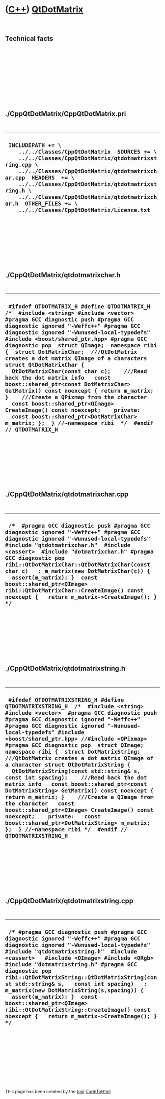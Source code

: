 
 

 

 

 

 

([C++](Cpp.md)) [QtDotMatrix](CppQtDotMatrix.md)
==================================================

 

Technical facts
---------------

 

 

 

 

 

 

./CppQtDotMatrix/CppQtDotMatrix.pri
-----------------------------------

 

  --------------------------------------------------------------------------------------------------------------------------------------------------------------------------------------------------------------------------------------------------------------------------------------------------------------------------------------------------------------------------
  ` INCLUDEPATH += \     ../../Classes/CppQtDotMatrix  SOURCES += \     ../../Classes/CppQtDotMatrix/qtdotmatrixstring.cpp \     ../../Classes/CppQtDotMatrix/qtdotmatrixchar.cpp  HEADERS  += \     ../../Classes/CppQtDotMatrix/qtdotmatrixstring.h \     ../../Classes/CppQtDotMatrix/qtdotmatrixchar.h  OTHER_FILES += \     ../../Classes/CppQtDotMatrix/Licence.txt`
  --------------------------------------------------------------------------------------------------------------------------------------------------------------------------------------------------------------------------------------------------------------------------------------------------------------------------------------------------------------------------

 

 

 

 

 

./CppQtDotMatrix/qtdotmatrixchar.h
----------------------------------

 

  ------------------------------------------------------------------------------------------------------------------------------------------------------------------------------------------------------------------------------------------------------------------------------------------------------------------------------------------------------------------------------------------------------------------------------------------------------------------------------------------------------------------------------------------------------------------------------------------------------------------------------------------------------------------------------------------------------------------------------------------------------------------------------------------------------------------------------------
  ` #ifndef QTDOTMATRIX_H #define QTDOTMATRIX_H  /*  #include <string> #include <vector>  #pragma GCC diagnostic push #pragma GCC diagnostic ignored "-Weffc++" #pragma GCC diagnostic ignored "-Wunused-local-typedefs" #include <boost/shared_ptr.hpp> #pragma GCC diagnostic pop  struct QImage;  namespace ribi {  struct DotMatrixChar;  ///QtDotMatrix creates a dot matrix QImage of a characters struct QtDotMatrixChar {   QtDotMatrixChar(const char c);    ///Read back the dot matrix info   const boost::shared_ptr<const DotMatrixChar> GetMatrix() const noexcept { return m_matrix; }    ///Create a QPixmap from the character   const boost::shared_ptr<QImage> CreateImage() const noexcept;    private:   const boost::shared_ptr<DotMatrixChar> m_matrix; };  } //~namespace ribi  */  #endif // QTDOTMATRIX_H`
  ------------------------------------------------------------------------------------------------------------------------------------------------------------------------------------------------------------------------------------------------------------------------------------------------------------------------------------------------------------------------------------------------------------------------------------------------------------------------------------------------------------------------------------------------------------------------------------------------------------------------------------------------------------------------------------------------------------------------------------------------------------------------------------------------------------------------------------

 

 

 

 

 

./CppQtDotMatrix/qtdotmatrixchar.cpp
------------------------------------

 

  -----------------------------------------------------------------------------------------------------------------------------------------------------------------------------------------------------------------------------------------------------------------------------------------------------------------------------------------------------------------------------------------------------------------------------------------------------------------------------------------------
  ` /*  #pragma GCC diagnostic push #pragma GCC diagnostic ignored "-Weffc++" #pragma GCC diagnostic ignored "-Wunused-local-typedefs" #include "qtdotmatrixchar.h"  #include <cassert>  #include "dotmatrixchar.h" #pragma GCC diagnostic pop  ribi::QtDotMatrixChar::QtDotMatrixChar(const char c)   : m_matrix(new DotMatrixChar(c)) {   assert(m_matrix); }  const boost::shared_ptr<QImage> ribi::QtDotMatrixChar::CreateImage() const noexcept {   return m_matrix->CreateImage(); }  */`
  -----------------------------------------------------------------------------------------------------------------------------------------------------------------------------------------------------------------------------------------------------------------------------------------------------------------------------------------------------------------------------------------------------------------------------------------------------------------------------------------------

 

 

 

 

 

./CppQtDotMatrix/qtdotmatrixstring.h
------------------------------------

 

  -------------------------------------------------------------------------------------------------------------------------------------------------------------------------------------------------------------------------------------------------------------------------------------------------------------------------------------------------------------------------------------------------------------------------------------------------------------------------------------------------------------------------------------------------------------------------------------------------------------------------------------------------------------------------------------------------------------------------------------------------------------------------------------------------------------------------------------------------------------------------------------------------------------
  ` #ifndef QTDOTMATRIXSTRING_H #define QTDOTMATRIXSTRING_H  /*  #include <string> #include <vector>  #pragma GCC diagnostic push #pragma GCC diagnostic ignored "-Weffc++" #pragma GCC diagnostic ignored "-Wunused-local-typedefs" #include <boost/shared_ptr.hpp> //#include <QPixmap> #pragma GCC diagnostic pop  struct QImage;  namespace ribi {  struct DotMatrixString;  ///QtDotMatrix creates a dot matrix QImage of a character struct QtDotMatrixString {   QtDotMatrixString(const std::string& s, const int spacing);    ///Read back the dot matrix info   const boost::shared_ptr<const DotMatrixString> GetMatrix() const noexcept { return m_matrix; }    ///Create a QImage from the character   const boost::shared_ptr<QImage> CreateImage() const noexcept;    private:   const boost::shared_ptr<DotMatrixString> m_matrix; };  } //~namespace ribi */  #endif // QTDOTMATRIXSTRING_H`
  -------------------------------------------------------------------------------------------------------------------------------------------------------------------------------------------------------------------------------------------------------------------------------------------------------------------------------------------------------------------------------------------------------------------------------------------------------------------------------------------------------------------------------------------------------------------------------------------------------------------------------------------------------------------------------------------------------------------------------------------------------------------------------------------------------------------------------------------------------------------------------------------------------------

 

 

 

 

 

./CppQtDotMatrix/qtdotmatrixstring.cpp
--------------------------------------

 

  -----------------------------------------------------------------------------------------------------------------------------------------------------------------------------------------------------------------------------------------------------------------------------------------------------------------------------------------------------------------------------------------------------------------------------------------------------------------------------------------------------------------------------------------------------------------------------------
  ` /* #pragma GCC diagnostic push #pragma GCC diagnostic ignored "-Weffc++" #pragma GCC diagnostic ignored "-Wunused-local-typedefs" #include "qtdotmatrixstring.h"  #include <cassert>   #include <QImage> #include <QRgb>  #include "dotmatrixstring.h" #pragma GCC diagnostic pop  ribi::QtDotMatrixString::QtDotMatrixString(const std::string& s,   const int spacing)   : m_matrix(new DotMatrixString(s,spacing)) {   assert(m_matrix); }  const boost::shared_ptr<QImage> ribi::QtDotMatrixString::CreateImage() const noexcept {   return m_matrix->CreateImage(); }  */`
  -----------------------------------------------------------------------------------------------------------------------------------------------------------------------------------------------------------------------------------------------------------------------------------------------------------------------------------------------------------------------------------------------------------------------------------------------------------------------------------------------------------------------------------------------------------------------------------

 

 

 

 

 

 

This page has been created by the [tool](Tools.md)
[CodeToHtml](ToolCodeToHtml.md)
